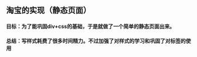 ## 淘宝的实现（静态页面）

   #### 目标：为了能巩固div+css的基础，于是就做了一个简单的静态页面出来。
   #### 总结：写样式耗费了很多时间精力。不过加强了对样式的学习和巩固了对标签的使用